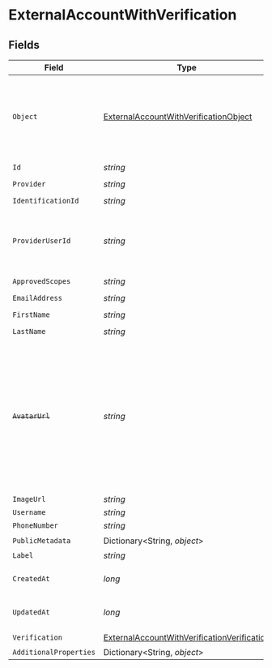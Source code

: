# ExternalAccountWithVerification


## Fields

| Field                                                                                                                                                   | Type                                                                                                                                                    | Required                                                                                                                                                | Description                                                                                                                                             |
| ------------------------------------------------------------------------------------------------------------------------------------------------------- | ------------------------------------------------------------------------------------------------------------------------------------------------------- | ------------------------------------------------------------------------------------------------------------------------------------------------------- | ------------------------------------------------------------------------------------------------------------------------------------------------------- |
| `Object`                                                                                                                                                | [ExternalAccountWithVerificationObject](../../Models/Components/ExternalAccountWithVerificationObject.md)                                               | :heavy_check_mark:                                                                                                                                      | String representing the object's type. Objects of the same type share the same value.                                                                   |
| `Id`                                                                                                                                                    | *string*                                                                                                                                                | :heavy_check_mark:                                                                                                                                      | N/A                                                                                                                                                     |
| `Provider`                                                                                                                                              | *string*                                                                                                                                                | :heavy_check_mark:                                                                                                                                      | N/A                                                                                                                                                     |
| `IdentificationId`                                                                                                                                      | *string*                                                                                                                                                | :heavy_check_mark:                                                                                                                                      | N/A                                                                                                                                                     |
| `ProviderUserId`                                                                                                                                        | *string*                                                                                                                                                | :heavy_check_mark:                                                                                                                                      | The unique ID of the user in the external provider's system                                                                                             |
| `ApprovedScopes`                                                                                                                                        | *string*                                                                                                                                                | :heavy_check_mark:                                                                                                                                      | N/A                                                                                                                                                     |
| `EmailAddress`                                                                                                                                          | *string*                                                                                                                                                | :heavy_check_mark:                                                                                                                                      | N/A                                                                                                                                                     |
| `FirstName`                                                                                                                                             | *string*                                                                                                                                                | :heavy_check_mark:                                                                                                                                      | N/A                                                                                                                                                     |
| `LastName`                                                                                                                                              | *string*                                                                                                                                                | :heavy_check_mark:                                                                                                                                      | N/A                                                                                                                                                     |
| ~~`AvatarUrl`~~                                                                                                                                         | *string*                                                                                                                                                | :heavy_minus_sign:                                                                                                                                      | : warning: ** DEPRECATED **: This will be removed in a future release, please migrate away from it as soon as possible.<br/><br/>Please use `image_url` instead |
| `ImageUrl`                                                                                                                                              | *string*                                                                                                                                                | :heavy_minus_sign:                                                                                                                                      | N/A                                                                                                                                                     |
| `Username`                                                                                                                                              | *string*                                                                                                                                                | :heavy_minus_sign:                                                                                                                                      | N/A                                                                                                                                                     |
| `PhoneNumber`                                                                                                                                           | *string*                                                                                                                                                | :heavy_minus_sign:                                                                                                                                      | N/A                                                                                                                                                     |
| `PublicMetadata`                                                                                                                                        | Dictionary<String, *object*>                                                                                                                            | :heavy_check_mark:                                                                                                                                      | N/A                                                                                                                                                     |
| `Label`                                                                                                                                                 | *string*                                                                                                                                                | :heavy_minus_sign:                                                                                                                                      | N/A                                                                                                                                                     |
| `CreatedAt`                                                                                                                                             | *long*                                                                                                                                                  | :heavy_check_mark:                                                                                                                                      | Unix timestamp of creation<br/>                                                                                                                         |
| `UpdatedAt`                                                                                                                                             | *long*                                                                                                                                                  | :heavy_check_mark:                                                                                                                                      | Unix timestamp of creation<br/>                                                                                                                         |
| `Verification`                                                                                                                                          | [ExternalAccountWithVerificationVerification](../../Models/Components/ExternalAccountWithVerificationVerification.md)                                   | :heavy_check_mark:                                                                                                                                      | N/A                                                                                                                                                     |
| `AdditionalProperties`                                                                                                                                  | Dictionary<String, *object*>                                                                                                                            | :heavy_minus_sign:                                                                                                                                      | N/A                                                                                                                                                     |
